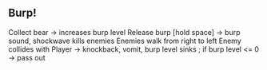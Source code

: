 Burp!
---
Collect bear -> increases burp level
Release burp [hold space] -> burp sound, shockwave kills enemies
Enemies walk from right to left
Enemy collides with Player -> knockback, vomit, burp level sinks ; if burp level <= 0 -> pass out

